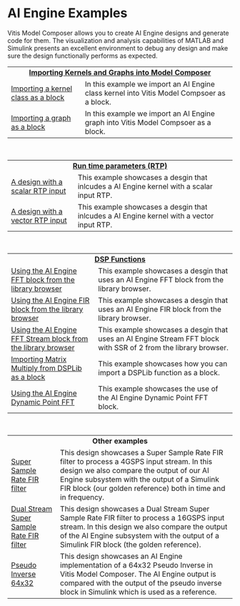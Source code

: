 # AI Engine Examples

Vitis Model Composer allows you to create AI Engine designs and generate code for them. The visualization and analysis capabilities of MATLAB and Simulink presents an excellent environment to debug any design and make sure the design functionally performs as expected.

<table style="width:100%">
<tr>
  <td align="center" colspan="2" style="bold" ><b><a href="./Importing_AIE_blocks/README.md">Importing Kernels and Graphs into Model Composer</a></b>
</tr>

<tr>
<td>
<a href="./Importing_AIE_blocks/AIE_Class_Kernel_FIR/README.md">Importing a kernel class as a block                      </a>
</td>
<td>
In this example we import an AI Engine class kernel into Vitis Model Compsoer as a block.
</td>
</tr> 
 
<tr>
<td>
<a href="./Importing_AIE_blocks/AIE_Graph/README.md">Importing a graph as a block</a>
</td>
<td>
In this example we import an AI Engine graph into Vitis Model Compsoer as a block.
</td>
</tr> 
</table>
<br/>

 
 
<table style="width:100%">
<tr>
  <td align="center" colspan="2" style="bold" ><b>  <a href="./Run_Time_Parameters/README.md">Run time parameters (RTP)</a></b>
</tr>

<tr>
<td>
<a href="./Run_Time_Parameters/rtp_scalar/README.md">A design with a scalar RTP input</a>
</td>
<td>
This example showcases a desgin that inlcudes a AI Engine kernel with a scalar input RTP.
</td>
</tr> 
 
<tr>
<td>
<a href="./Run_Time_Parameters/rtp_vector/README.md">A design with a vector RTP input</a>
</td>
<td>
This example showcases a desgin that inlcudes a AI Engine kernel with a vector input RTP.
</td>
</tr> 
</table>
<br/>
 
<table style="width:100%">
<tr>
  <td align="center" colspan="2" style="bold" ><b><a href="./DSPlib/README.md">DSP Functions</a></b>
</tr>

<tr>
<td>
<a href="./DSPlib/fft/README.md">Using the AI Engine FFT block from the library browser</a>
</td>
<td>
This example showcases a desgin that uses an AI Engine FFT block from the library browser.
</td>
</tr> 
 
<tr>
<td>
<a href="./DSPlib/fir/README.md">Using the AI Engine FIR block from the library browser</a>
</td>
<td>
This example showcases a desgin that uses an AI Engine FIR block from the library browser.
</td>
</tr>

<tr>
<td>
<a href="./DSPlib/stream_fft/README.md">Using the AI Engine FFT Stream block from the library browser</a>
</td>
<td>
This example showcases a desgin that uses an AI Engine Stream FFT block with SSR of 2 from the library browser.
</td>
</tr> 
 
<tr>
<td>
<a href="./DSPlib/matrix_multiply/README.md">Importing Matrix Multiply from DSPLib as a block</a>
</td>
<td>
This example showcases how you can import a DSPLib function as a block.
</td>
</tr>

<tr>
<td>
<a href="./DSPlib/Dynamic_FFT/README.md">Using the AI Engine Dynamic Point FFT</a>
</td>
<td>
This example showcases the use of the AI Engine Dynamic Point FFT block. 
</td>
</tr> 
  
</table>
<br/>




<table style="width:100%">
<tr>
  <td align="center" colspan="2" style="bold" ><b>Other examples</b>
</tr>
 
 <tr>
 <td align="left">
   <a href="./SingleStreamSSR_FIR/README.md">Super Sample Rate FIR filter</a>
 </td>
 <td> This design showcases a Super Sample Rate FIR filter to process a 4GSPS input stream. In this design we also compare the output of our AI Engine subsystem with the output of a Simulink FIR block (our golden reference) both in time and in frequency. 
 </td> 
 </tr>
 
 <tr>
 <td align="left">
   <a href="./DualStreamSSR_FIR/README.md">Dual Stream Super Sample Rate FIR filter</a>
 </td>
 <td> This design showcases a Dual Stream Super Sample Rate FIR filter to process a 16GSPS input stream. In this design we also compare the output of the AI Engine subsystem with the output of a Simulink FIR block (the golden reference). 
 </td> 
 </tr>
 
  <tr>
 <td align="left">
 <a href="./Pseudo_Inverse_64x32/README.md">Pseudo Inverse 64x32 </a>
 </td>
 <td> This design showcases an AI Engine implementation of a 64x32 Pseudo Inverse in Vitis Model Composer. The AI Engine output is compared with the output of the pseudo inverse block in Simulink which is used as a reference.</td>
 </tr>
 
 </table>
 

